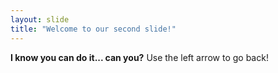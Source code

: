 ```yaml
---
layout: slide
title: "Welcome to our second slide!"
---
```

**I know you can do it... can you?**
Use the left arrow to go back!
